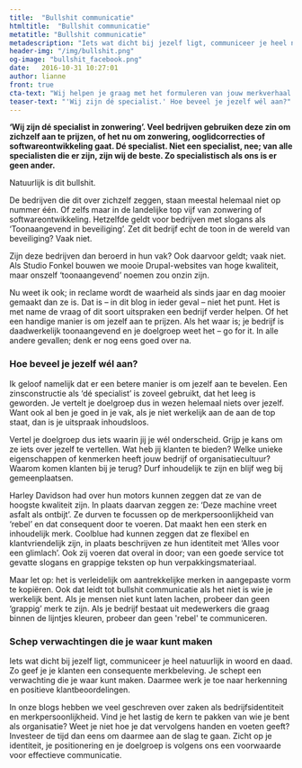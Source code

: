 ```yaml
---
title:  "Bullshit communicatie"
htmltitle:  "Bullshit communicatie"
metatitle: "Bullshit communicatie"
metadescription: "Iets wat dicht bij jezelf ligt, communiceer je heel natuurlijk in woord en daad. Zo geef je je klanten een consequente merkbeleving."
header-img: "/img/bullshit.png"
og-image: "bullshit_facebook.png"
date:   2016-10-31 10:27:01
author: lianne
front: true
cta-text: "Wij helpen je graag met het formuleren van jouw merkverhaal."
teaser-text: "'Wij zijn dé specialist.' Hoe beveel je jezelf wél aan?"
---
```


__‘Wij zijn dé specialist in zonwering’. Veel bedrijven gebruiken deze zin om zichzelf aan te prijzen, of het nu om zonwering, ooglidcorrecties of softwareontwikkeling gaat. Dé specialist. Niet een specialist, nee; van alle specialisten die er zijn, zijn wij de beste. Zo specialistisch als ons is er geen ander.__

Natuurlijk is dit bullshit.

De bedrijven die dit over zichzelf zeggen, staan meestal helemaal niet op nummer één. Of zelfs maar in de landelijke top vijf van zonwering of softwareontwikkeling. Hetzelfde geldt voor bedrijven met slogans als ‘Toonaangevend in beveiliging’. Zet dit bedrijf echt de toon in de wereld van beveiliging? Vaak niet.

Zijn deze bedrijven dan beroerd in hun vak? Ook daarvoor geldt; vaak niet. Als Studio Fonkel bouwen we mooie Drupal-websites van hoge kwaliteit, maar onszelf ‘toonaangevend’ noemen zou onzin zijn.

Nu weet ik ook; in reclame wordt de waarheid als sinds jaar en dag mooier gemaakt dan ze is. Dat is – in dit blog in ieder geval – niet het punt. Het is met name de vraag of dit soort uitspraken een bedrijf verder helpen. Of het een handige manier is om jezelf aan te prijzen. Als het waar is; je bedrijf is daadwerkelijk toonaangevend en je doelgroep weet het – go for it. In alle andere gevallen; denk er nog eens goed over na.

### Hoe beveel je jezelf wél aan?
Ik geloof namelijk dat er een betere manier is om jezelf aan te bevelen. Een zinsconstructie als ‘dé specialist’ is zoveel gebruikt, dat het leeg is geworden. Je vertelt je doelgroep dus in wezen helemaal niets over jezelf. Want ook al ben je goed in je vak, als je niet werkelijk aan de aan de top staat, dan is je uitspraak inhoudsloos.

Vertel je doelgroep dus iets waarin jij je wél onderscheid. Grijp je kans om ze iets over jezelf te vertellen. Wat heb jij klanten te bieden? Welke unieke eigenschappen of kenmerken heeft jouw bedrijf of organisatiecultuur? Waarom komen klanten bij je terug? Durf inhoudelijk te zijn en blijf weg bij gemeenplaatsen.

Harley Davidson had over hun motors kunnen zeggen dat ze van de hoogste kwaliteit zijn. In plaats daarvan zeggen ze: ‘Deze machine vreet asfalt als ontbijt’. Ze durven te focussen op de merkpersoonlijkheid van ‘rebel’ en dat consequent door te voeren. Dat maakt hen een sterk en inhoudelijk merk. Coolblue had kunnen zeggen dat ze flexibel en klantvriendelijk zijn, in plaats beschrijven ze hun identiteit met ‘Alles voor een glimlach’. Ook zij voeren dat overal in door; van een goede service tot gevatte slogans en grappige teksten op hun verpakkingsmateriaal.

Maar let op: het is verleidelijk om aantrekkelijke merken in aangepaste vorm te kopiëren. Ook dat leidt tot bullshit communicatie als het niet is wie je werkelijk bent. Als je mensen niet kunt laten lachen, probeer dan geen ‘grappig’ merk te zijn. Als je bedrijf bestaat uit medewerkers die graag binnen de lijntjes kleuren, probeer dan geen 'rebel' te communiceren.

### Schep verwachtingen die je waar kunt maken
Iets wat dicht bij jezelf ligt, communiceer je heel natuurlijk in woord en daad. Zo geef je je klanten een consequente merkbeleving. Je schept een verwachting die je waar kunt maken. Daarmee werk je toe naar herkenning en positieve klantbeoordelingen.

In onze blogs hebben we veel geschreven over zaken als bedrijfsidentiteit en merkpersoonlijkheid. Vind je het lastig de kern te pakken van wie je bent als organisatie? Weet je niet hoe je dat vervolgens handen en voeten geeft? Investeer de tijd dan eens om daarmee aan de slag te gaan. Zicht op je identiteit, je positionering en je doelgroep is volgens ons een voorwaarde voor effectieve communicatie.  

